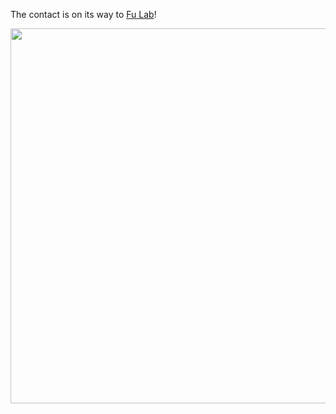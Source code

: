 The contact is on its way to [Fu Lab](https://fudab.github.io)!
<p align="center">
  <img width="600" src="https://fudab.github.io/images/undraw_page_not_found_su7k.png">
</p>
